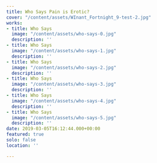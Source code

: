 ```yaml
---
title: Who Says Pain is Erotic?
cover: "/content/assets/WInant_Fortnight_9-test-2.jpg"
works:
- title: Who Says
  image: "/content/assets/who-says-0.jpg"
  description: ''
- title: Who Says
  image: "/content/assets/who-says-1.jpg"
  description: ''
- title: Who Says
  image: "/content/assets/who-says-2.jpg"
  description: ''
- title: Who Says
  image: "/content/assets/who-says-3.jpg"
  description: ''
- title: Who Says
  image: "/content/assets/who-says-4.jpg"
  description: ''
- title: Who Says
  image: "/content/assets/who-says-5.jpg"
  description: ''
date: 2019-03-05T16:12:44.000+00:00
featured: true
solo: false
location: ''

---
```

